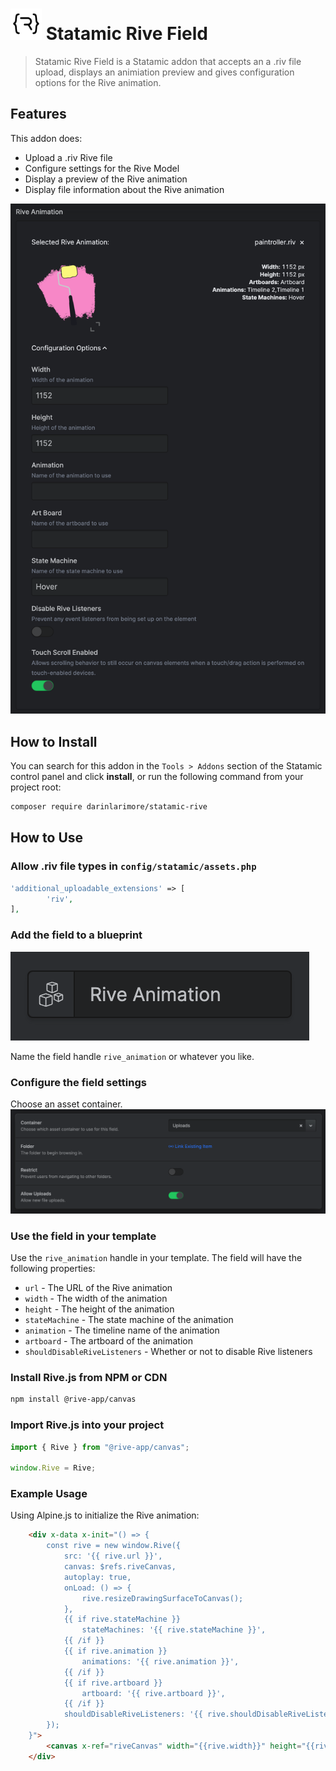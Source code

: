 # <img src="readmeAssets/icon.svg" height="50" width="50"> Statamic Rive Field

> Statamic Rive Field is a Statamic addon that accepts an a .riv file upload, displays an animiation preview and gives configuration options for the Rive animation.

## Features

This addon does:
- Upload a .riv Rive file
- Configure settings for the Rive Model
- Display a preview of the Rive animation
- Display file information about the Rive animation

![Editor View](/readmeAssets/editorView.png)

## How to Install

You can search for this addon in the `Tools > Addons` section of the Statamic control panel and click **install**, or run the following command from your project root:

``` bash
composer require darinlarimore/statamic-rive
```

## How to Use

### Allow .riv file types in `config/statamic/assets.php`
``` php
'additional_uploadable_extensions' => [
		'riv',
],
```

### Add the field to a blueprint
![Rive Field](/readmeAssets/fieldType.png)

Name the field handle `rive_animation` or whatever you like.

### Configure the field settings
Choose an asset container.
![Rive Field Configuration](/readmeAssets/configure.png)


### Use the field in your template
Use the `rive_animation` handle in your template. The field will have the following properties:
- `url` - The URL of the Rive animation
- `width` - The width of the animation
- `height` - The height of the animation
- `stateMachine` - The state machine of the animation
- `animation` - The timeline name of the animation
- `artboard` - The artboard of the animation
- `shouldDisableRiveListeners` - Whether or not to disable Rive listeners

### Install Rive.js from NPM or CDN
``` bash
npm install @rive-app/canvas
```

### Import Rive.js into your project
``` js
import { Rive } from "@rive-app/canvas";

window.Rive = Rive;
```

### Example Usage
Using Alpine.js to initialize the Rive animation:
``` html
	<div x-data x-init="() => {
		const rive = new window.Rive({
			src: '{{ rive.url }}',
			canvas: $refs.riveCanvas,
			autoplay: true,
			onLoad: () => {
				rive.resizeDrawingSurfaceToCanvas();
			},
			{{ if rive.stateMachine }}
				stateMachines: '{{ rive.stateMachine }}',
			{{ /if }}
			{{ if rive.animation }}
				animations: '{{ rive.animation }}',
			{{ /if }}
			{{ if rive.artboard }}
				artboard: '{{ rive.artboard }}',
			{{ /if }}
			shouldDisableRiveListeners: '{{ rive.shouldDisableRiveListeners }}',
		});
	}">
		<canvas x-ref="riveCanvas" width="{{rive.width}}" height="{{rive.height}}" class="{{class}}"></canvas>
	</div>
```


